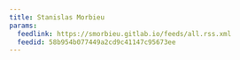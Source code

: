 ```yaml
---
title: Stanislas Morbieu
params:
  feedlink: https://smorbieu.gitlab.io/feeds/all.rss.xml
  feedid: 58b954b077449a2cd9c41147c95673ee
---
```

